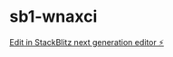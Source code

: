 # sb1-wnaxci

[Edit in StackBlitz next generation editor ⚡️](https://stackblitz.com/~/github.com/AK0224S/sb1-wnaxci)
